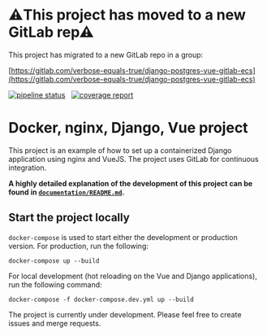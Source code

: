 # ⚠️This project has moved to a new GitLab rep⚠

This project has migrated to a new GitLab repo in a group:

[https://gitlab.com/verbose-equals-true/django-postgres-vue-gitlab-ecs](https://gitlab.com/verbose-equals-true/django-postgres-vue-gitlab-ecs)

<span>
<a href="https://gitlab.com/briancaffey/verbose-equals-true/commits/master"><img alt="pipeline status" src="https://gitlab.com/briancaffey/verbose-equals-true/badges/master/pipeline.svg" /></a>
</span> <span>&nbsp;</span>
<span>
<a href="https://gitlab.com/briancaffey/verbose-equals-true/commits/master"><img alt="coverage report" src="https://gitlab.com/briancaffey/verbose-equals-true/badges/master/coverage.svg" /></a>
</span>

# Docker, nginx, Django, Vue project

This project is an example of how to set up a containerized Django application using nginx and VueJS. The project uses GitLab for continuous integration.

**A highly detailed explanation of the development of this project can be found in [`documentation/README.md`](/documentation/README.md).**

## Start the project locally

`docker-compose` is used to start either the development or production version. For production, run the following:

```
docker-compose up --build
```

For local development (hot reloading on the Vue and Django applications), run the following command:

```
docker-compose -f docker-compose.dev.yml up --build
```

The project is currently under development. Please feel free to create issues and merge requests.
